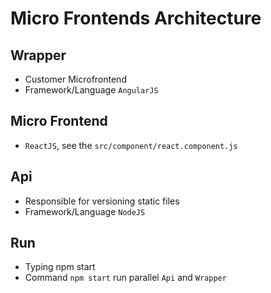 # Micro Frontends Architecture

## Wrapper 
+ Customer Microfrontend
+ Framework/Language `AngularJS`

## Micro Frontend
+ `ReactJS`, see the `src/component/react.component.js`

## Api
+ Responsible for versioning static files
+ Framework/Language `NodeJS`

## Run
+ Typing npm start
+ Command `npm start` run parallel `Api` and `Wrapper`

